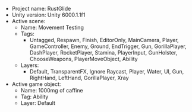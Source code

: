 <!-- UNITY CODE ASSIST INSTRUCTIONS START -->
- Project name: RustGlide
- Unity version: Unity 6000.1.1f1
- Active scene:
  - Name: Movement Testing
  - Tags:
    - Untagged, Respawn, Finish, EditorOnly, MainCamera, Player, GameController, Enemy, Ground, EndTrigger, Gun, GorillaPlayer, DashPlayer, RocketPlayer, Stamina, PlayerInput, GunHolster, ChooseWeapons, PlayerMoveObject, Ability
  - Layers:
    - Default, TransparentFX, Ignore Raycast, Player, Water, UI, Gun, RightHand, LeftHand, GorillaPlayer, Xray
- Active game object:
  - Name: 1000mg of caffine
  - Tag: Ability
  - Layer: Default
<!-- UNITY CODE ASSIST INSTRUCTIONS END -->